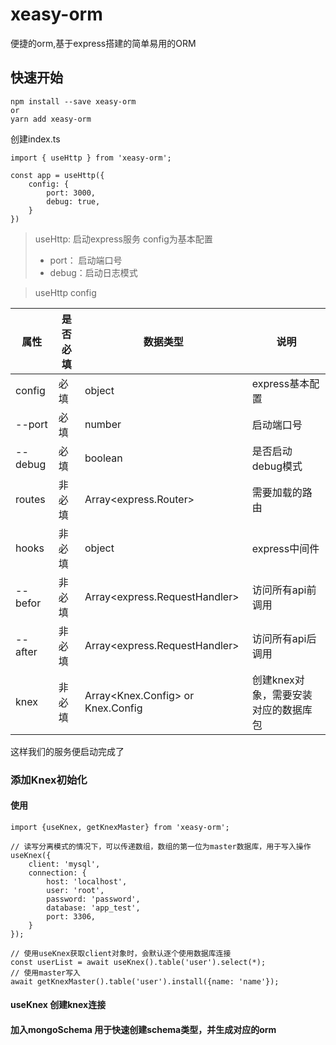 # xeasy-orm
便捷的orm,基于express搭建的简单易用的ORM

## 快速开始

```
npm install --save xeasy-orm
or
yarn add xeasy-orm
```

创建index.ts

```
import { useHttp } from 'xeasy-orm';

const app = useHttp({
    config: {
        port: 3000,
        debug: true,
    }
})
```

> useHttp: 启动express服务
> config为基本配置
> - port： 启动端口号
> - debug：启动日志模式

> useHttp config

属性 | 是否必填 | 数据类型 | 说明
---|---------|----------|------
config | 必填 | object | express基本配置
 --port | 必填 | number | 启动端口号
 --debug | 必填 | boolean | 是否启动debug模式
routes | 非必填 | Array<express.Router> | 需要加载的路由
hooks | 非必填 | object | express中间件
 --befor | 非必填 | Array<express.RequestHandler> | 访问所有api前调用
 --after | 非必填 | Array<express.RequestHandler> | 访问所有api后调用
knex | 非必填 | Array<Knex.Config> or Knex.Config | 创建knex对象，需要安装对应的数据库包

这样我们的服务便启动完成了

### 添加Knex初始化

#### 使用

```
import {useKnex, getKnexMaster} from 'xeasy-orm';

// 读写分离模式的情况下，可以传递数组，数组的第一位为master数据库，用于写入操作
useKnex({
    client: 'mysql',
    connection: {
        host: 'localhost',
        user: 'root',
        password: 'password',
        database: 'app_test',
        port: 3306,
    }
});

// 使用useKnex获取client对象时，会默认逐个使用数据库连接
const userList = await useKnex().table('user').select(*);
// 使用master写入
await getKnexMaster().table('user').install({name: 'name'});
```

#### useKnex 创建knex连接

#### 加入mongoSchema 用于快速创建schema类型，并生成对应的orm